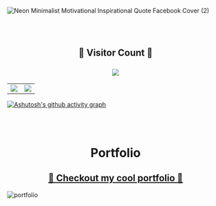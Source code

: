 ![Neon Minimalist Motivational Inspirational Quote Facebook Cover (2)](https://github.com/virag-ky/virag-ky/assets/79658534/4b4fbf3d-466e-4dd5-8c5d-7ac7f3dd577c)




<br>
<br>
<h2 align="center"> 
  🦋 Visitor Count 🦋<br><br>
  <img src="https://profile-counter.glitch.me/virag-ky/count.svg" />
</h2>

<div><table><tr><td width="50%"><img src="https://github-readme-stats.vercel.app/api?username=virag-ky&show_icons=true&include_all_commits=true&hide_border=true&title_color=8c52ff&icon_color=8c52ff&text_color=ffaaff&bg_color=0c002e"></td><td width="50%"><img src="https://github-readme-streak-stats.herokuapp.com?user=virag-ky&hide_border=true&ring=8c52ff&sideNums=ffaaff&stroke=8c52ff&background=0c002e&sideLabels=a97adb&dates=8c52ff&fire=ffaaff&currStreakLabel=a97adb&currStreakNum=ffaaff&date_format=M%20j%5B%2C%20Y%5D"></td></tr></table></div>


[![Ashutosh's github activity graph](https://github-readme-activity-graph.vercel.app/graph?username=virag-ky&bg_color=0c002e&color=ffaaff&line=8c52ff&point=ffaaff&area=true&hide_border=true)](https://github.com/ashutosh00710/github-readme-activity-graph)

<br>
<br>
<h1 align="center">Portfolio</h1>
<h2 align="center"><a href="https://virag-ky-portfolio.netlify.app/" target="_blank">🦋 Checkout my cool portfolio 🦋</a></h2>




![portfolio](https://github.com/virag-ky/virag-ky/assets/79658534/53dbb885-6703-4134-90ca-4707ede24bf1)

